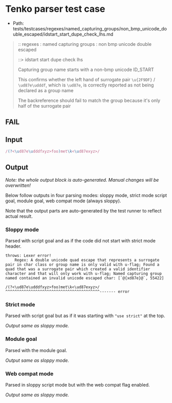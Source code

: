 # Tenko parser test case

- Path: tests/testcases/regexes/named_capturing_groups/non_bmp_unicode_double_escaped/idstart_start_dupe_check_lhs.md

> :: regexes : named capturing groups : non bmp unicode double escaped
>
> ::> idstart start dupe check lhs
>
> Capturing group name starts with a non-bmp unicode ID_START
>
> This confirms whether the left hand of surrogate pair `\u{2F9DF}` / `\ud87e\udddf`, which is `\ud87e`, is correctly reported as not being declared as a group name
>
> The backreference should fail to match the group because it's only half of the surrogate pair

## FAIL

## Input

`````js
/(?<\ud87e\udddfxyz>foo)met\k<\ud87exyz>/
`````

## Output

_Note: the whole output block is auto-generated. Manual changes will be overwritten!_

Below follow outputs in four parsing modes: sloppy mode, strict mode script goal, module goal, web compat mode (always sloppy).

Note that the output parts are auto-generated by the test runner to reflect actual result.

### Sloppy mode

Parsed with script goal and as if the code did not start with strict mode header.

`````
throws: Lexer error!
    Regex: A double unicode quad escape that represents a surrogate pair in char class or group name is only valid with u-flag; Found a quad that was a surrogate pair which created a valid identifier character and that will only work with u-flag; Named capturing group named contained an invalid unicode escaped char: [`@{xd87e}@`, 55422]

/(?<\ud87e\udddfxyz>foo)met\k<\ud87exyz>/
^^^^^^^^^^^^^^^^^^^^^^^^^^^^^^^^^^^^^^^^^------- error
`````

### Strict mode

Parsed with script goal but as if it was starting with `"use strict"` at the top.

_Output same as sloppy mode._

### Module goal

Parsed with the module goal.

_Output same as sloppy mode._

### Web compat mode

Parsed in sloppy script mode but with the web compat flag enabled.

_Output same as sloppy mode._
